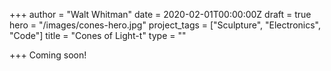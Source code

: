 +++
author = "Walt Whitman"
date = 2020-02-01T00:00:00Z
draft = true
hero = "/images/cones-hero.jpg"
project_tags = ["Sculpture", "Electronics", "Code"]
title = "Cones of Light-t"
type = ""

+++
Coming soon!